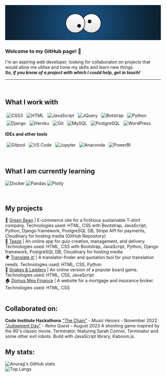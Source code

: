 <!-- ### Hi there 👋 -->

<!--
**Koko-66/koko-66** is a ✨ _special_ ✨ repository because its `README.md` (this file) appears on your GitHub profile.

Here are some ideas to get you started:

- 🔭 I’m currently working on ...
- 🌱 I’m currently learning ...
- 👯 I’m looking to collaborate on ...
- 🤔 I’m looking for help with ...
- 💬 Ask me about ...
- 📫 How to reach me: ...
- 😄 Pronouns: ...
- ⚡ Fun fact: ...
-->
<img src="eyes.png" alt="banner">

### Welcome to my GitHub page! 👋 

I'm an aspiring web developer, looking for collaboraton on projects that would allow me utilise and hone my skills and learn new things.<br>
*__So, if you know of a project with which I could help, get in touch!__*
  
---
<br>

What I work with
--

<p>
<img src="https://img.shields.io/badge/-CSS3-1572B6?logo=css3&logoColor=white&style=for-the-badge" alt="CSS3" style="padding:4px;">
<img src="https://img.shields.io/badge/-HTML5-E34F26?logo=HTML5&logoColor=white&style=for-the-badge" alt="HTML" style="padding: 4px;">
<img src="https://img.shields.io/badge/-JavaScript-F7DF1E?logo=JavaScript&logoColor=white&style=for-the-badge" alt="JavaScript" style="padding: 4px;">
<img src="https://img.shields.io/badge/-JQuery-0769AD?logo=JQuery&logoColor=white&style=for-the-badge" alt="JQuery" style="padding: 4px;">
<img src="https://img.shields.io/badge/-Bootstrap-7952B3?logo=Bootstrap&logoColor=white&style=for-the-badge" alt="Botstrap" style="padding: 4px;">
<img src="https://img.shields.io/badge/-Python-3776AB?logo=Python&&logoColor=white&style=for-the-badge" alt="Python" style="padding: 4px;">
<img src="https://img.shields.io/badge/-Django-092E20?logo=Django&logoColor=white&style=for-the-badge" alt="Django" style="padding: 4px;">
<img src="https://img.shields.io/badge/-Heroku-430098?logo=Heroku&logoColor=white&style=for-the-badge" alt="Heroku" style="padding: 4px;">
<img src="https://img.shields.io/badge/-Git-F05032?logo=Git&logoColor=white&style=for-the-badge" alt="Git" style="padding: 4px;">
<img src="https://img.shields.io/badge/-MySQL-21759B?logo=MySQL&logoColor=white&style=for-the-badge" alt="MySQL" style="padding: 4px;">
<img src="https://img.shields.io/badge/-PostgreSQL-4169E1?logo=PostgreSQL&logoColor=white&style=for-the-badge" alt="PostgreSQL" style="padding: 4px;">
<img src="https://img.shields.io/badge/-WordPress-21759B?logo=Wordpress&logoColor=white&style=for-the-badge" alt="WordPress" style="padding: 4px;">
</p>

__IDEs and other tools__
<p>
<img src="https://img.shields.io/badge/-Gitpod-FFAE33?logo=Gitod&logoColor=white&style=for-the-badge" alt="Gitpod" style="padding: 4px;">
<img src="https://img.shields.io/badge/-VSCode-007ACC?logo=VSCode&logoColor=white&style=for-the-badge" alt="VS Code" style="padding: 4px;">
<img src="https://img.shields.io/badge/-Jupyter-F37626?logo=Jupyter&logoColor=white&style=for-the-badge" alt="Jupyter" style="padding: 4px;">
<img src="https://img.shields.io/badge/-Anaconda-44A833?logo=Anaconda&logoColor=white&style=for-the-badge" alt="Anaconda" style="padding: 4px;">
<img src="https://img.shields.io/badge/-PowerBI-F2C811?logo=PowerBI&logoColor=white&style=for-the-badge" alt="PowerBI" style="padding: 4px;">
</p>
<br>

What I am currently learning 
--
<p>
<img src="https://img.shields.io/badge/-Docker-2496ED?logo=Docker&logoColor=white&style=for-the-badge" alt="Docker">
<img src="https://img.shields.io/badge/-Pandas-150458?logo=Pandas&logoColor=white&style=for-the-badge" alt="Pandas">
<img src="https://img.shields.io/badge/-Plotly-3F4F75?logo=Plotly&logoColor=white&style=for-the-badge" alt="Plotly">
</p>

<!-- 
### What I am currently working on
---
<p>
Coming soon... 💪 👏
</p> -->
<br>

My projects
--

👕 [Green Bean](https://github.com/Koko-66/green_bean_shop) | E-commerce site for a fictitious sustainable T-shirt company.
Technologies used: HTML, CSS with Bootstrap, JavaScript, Python, Django framework, PostgreSQL DB, Stripe API for payments, Cloudinary for hosting media (GitHub Repository)<br>
📇 [Teaze](https://github.com/Koko-66/teaze) | An online app for quiz creation, management, and delivery. 
Technologies used: HTML, CSS with Bootstrap, JavaScript, Python, Django framework, PostgreSQL DB, Cloudinary for hosting media<br>
🌍 [Translate it!](https://github.com/Koko-66/Translate_it) | A translator-finder and quotation tool for your translation needs.
Technologies used: HTML, CSS, Python<br>
🐍 [Snakes & Ladders](https://github.com/Koko-66/snakes-and-ladders) | An online version of a popular board game.
Technologies used: HTML, CSS, JavaScript <br>
🏠 [Domus Mea Finance](https://github.com/Koko-66/Project1_Domus-mea-finance) | A website for a mortgage and insurance broker.
Technologies used: HTML, CSS<br>
<br>

Collaborated on:
---
__Code Institute Hackathons__
["The Chain”](https://github.com/CraigThomasson/team-5-music-game-) - _Music Heroes_ - November 2022
["Judgement Day"](https://github.com/stephendawsondev/j-day) - _Retro Quest_ - August 2023 A shooting game inspired by the 80's classic movie, Terminator, featuring Sarah Connor, Terminator and some other evil robots. Build with JavaScript library, Kaboom.js.

My stats:
---

![Anurag's GitHub stats](https://github-readme-stats.vercel.app/api?username=koko-66&show_icons=true&theme=merko&style=compact)<br>
![Top Langs](https://github-readme-stats.vercel.app/api/top-langs/?username=koko-66&theme=merko&layout=compact)
